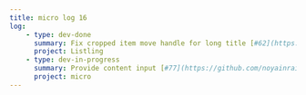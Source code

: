 ```yaml
---
title: micro log 16
log:
    - type: dev-done
      summary: Fix cropped item move handle for long title [#62](https://github.com/noyainrain/listling/issues/62)
      project: Listling
    - type: dev-in-progress
      summary: Provide content input [#77](https://github.com/noyainrain/micro/issues/77)
      project: micro
---
```

